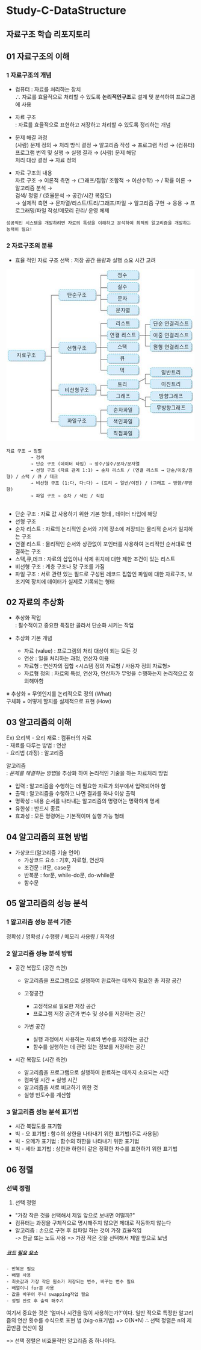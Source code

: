 # Study-C-DataStructure
자료구조 학습 리포지토리
----------------------------   
## 01 자료구조의 이해   
### 1 자료구조의 개념   
- 컴퓨터 : 자료를 처리하는 장치   
∴ 자료를 효율적으로 처리할 수 있도록 **논리적인구조**로 설계 및 분석하여 프로그램에 사용   
- 자료 구조    
: 자료를 효율적으로 표현하고 저장하고 처리할 수 있도록 정리하는 개념   

- 문제 해결 과정   
(사람) 문제 정의 → 처리 방식 결정 → 알고리즘 작성 → 프로그램 작성 → (컴퓨터) 프로그램 번역 및 실행 → 실행 결과 → (사람) 문제 해답   
                  처리 대상 결정 → 자료 정의   
                  
- 자료 구조의 내용   
자료 구조 → 이론적 측면 → (그래프/집합/ 조합적 → 이산수학) → / 확률 이론 → 알고리즘 분석 →   
           검색/ 정렬 / (효율분석 → 공간/시간 복잡도)   
          → 실제적 측면 → 문자열/리스트/트리/그래프/파일 → 알고리즘 구현 → 응용 → 프로그래밍/파일 작성/메모리 관리/ 운영 체제   
         
```   
성공적인 시스템을 개발하려면 자료의 특성을 이해하고 분석하여 최적의 알고리즘을 개발하는 능력이 필요!   
```   

### 2 자료구조의 분류   
- 효율 적인 자료 구조 선택 : 저장 공간 용량과 실행 소요 시간 고려   

<img src="https://github.com/hyojin-park24/Study-C-DataStructure/blob/master/99A09A3F5AF417EB1A.png"/>    

```   
자료 구조 → 정렬   
         → 검색   
         → 단순 구조 (데이터 타입) → 정수/실수/문자/문자열   
         → 선형 구조 (자료 관계 1:1) → 순차 리스트 / (연결 리스트 → 단순/이중/원형) / 스택 / 큐 / 데크   
         → 비선형 구조 (1:다, 다:다) → (트리 → 일반/이진) / (그래프 → 방향/무방향)   
         → 파일 구조 → 순차 / 색인 / 직접   
         
 ```   
 
 - 단순 구조 : 자료 값 사용하기 위한 기본 형태 , 데이터 타입에 해당   
 - 선형 구조   
  - 순차 리스트 : 자료의 논리적인 순서와 기억 장소에 저장되는 물리적 순서가 일치하는 구조   
  - 연결 리스트 : 물리적인 순서와 상관없이 포인터를 사용하여 논리적인 순서대로 연결하는 구조   
  - 스택,큐,데크 : 자료의 삽입이나 삭제 위치에 대한 제한 조건이 있는 리스트   
- 비선형 구조 : 계층 구조나 망 구조를 가짐   
- 파일 구조 : 서로 관련 있는 필드로 구성된 레코드 집합인 파일에 대한 자료구조, 보조기억 장치에 데이터가 실제로 기록되는 형태   


## 02 자료의 추상화    
- 추상화 작업    
  : 필수적이고 중요한 특징만 골라서 단순화 시키는 작업   
  
- 추상화 기본 개념   
  - 자료 (value) : 프로그램의 처리 대상이 되는 모든 것   
  - 연산 : 일을 처리하는 과정, 연산자 이용   
  - 자료형 : 연산자의 집합 <시스템 정의 자료형 / 사용자 정의 자료형>   
  - 자료형 정의 : 자료의 특성, 연산자, 연산자가 무엇을 수행하는지 논리적으로 정의해야함   

※ 추상화 = 무엇인지를 논리적으로 정의 (What)  
   구체화 = 어떻게 할지를 실제적으로 표현 (How)   
   
## 03 알고리즘의 이해   

Ex) 요리책 - 요리 재료 : 컴퓨터의 자료   
           - 재료를 다루는 방법 : 연산   
           - 요리법 (과정) : 알고리즘   

알고리즘   
: *문제를 해결하는 방법*을 추상화 하여 논리적인 기술을 하는 자료처리 방법   
- 입력 : 알고리즘을 수행하는 데 필요한 자료가 외부에서 입력되어야 함
- 출력 : 알고리즘을 수행하고 나면 결과를 하나 이상 출력
- 명확성 : 내용 순서를 나타내는 알고리즘의 명령어는 명확하게 명세   
- 유한성 : 반드시 종료   
- 효과성 : 모든 명령어는 기본적이며 실행 가능 형태   

## 04 알고리즘의 표현 방법   

- 가상코드(알고리즘 기술 언어)   
  - 가상코드 요소 : 기호, 자료형, 연산자   
  - 조건문 : if문, case문   
  - 반복문 : for문, while-do문, do-while문   
  - 함수문    

## 05 알고리즘의 성능 분석   

### 1 알고리즘 성능 분석 기준   
정확성 / 명확성 / 수행량 / 메모리 사용량 / 최적성   

### 2 알고리즘 성능 분석 방법   
- 공간 복잡도 (공간 측면)   
  - 알고리즘을 프로그램으로 실행하여 완료하는 데까지 필요한 총 저장 공간    
  - 고정공간
    
    - 고정적으로 필요한 저장 공간   
    - 프로그램 저장 공간과 변수 및 상수를 저장하는 공간   
  - 가변 공간   
    - 실행 과정에서 사용하는 자료와 변수를 저장하는 공간   
    - 함수를 실행하는 데 관련 있는 정보를 저장하는 공간   

- 시간 복잡도 (시간 측면)   
  - 알고리즘을 프로그램으로 실행하여 완료하는 데까지 소요되는 시간   
  - 컴파일 시간 + 실행 시간
  - 알고리즘을 서로 비교하기 위한 것   
  - 실행 빈도수를 계산함   

### 3 알고리즘 성능 분석 표기법   

- 시간 복잡도를 표기함   
- 빅 - 오 표기법 : 함수의 상한을 나타내기 위한 표기법(주로 사용됨)      
- 빅 - 오메가 표기법 : 함수의 하한을 나타내기 위한 표기법    
- 빅 - 세타 표기법 : 상한과 하한이 같은 정확한 차수를 표현하기 위한 표기법

## 06 정렬    

### 선택 정렬   
1) 선택 정렬   

- "가장 작은 것을 선택해서 제일 앞으로 보내면 어떨까?"   
- 컴퓨터는 과정을 구체적으로 명시해주지 않으면 제대로 작동하지 않는다   
- 알고리즘 : 손으로 구현 후 컴파일 하는 것이 가장 효율적임   
  -> 한글 또는 노트 사용
=> 가장 작은 것을 선택해서 제일 앞으로 보냄    

##### 코드 필요 요소
```
- 반복문 필요 
- 배열 사용 
- 최솟값과 가장 작은 원소가 저장되는 변수, 바꾸는 변수 필요
- 배열이니 for문 사용 
- 값을 바꾸어 주니 swapping작업 필요
- 정렬 완료 후 출력 해주기    
```
여기서 중요한 것은 '얼마나 시간을 많이 사용하는가?'이다.
일반 적으로  특정한 알고리즘의 연산 횟수를 수식으로 표현 법 (big-o표기법)
=> O(N*N)
∴ 선택 정렬은 n의 제곱만큼 연산이 됨

=> 선택 정렬은 비효율적인 알고리즘 중 하나이다.
